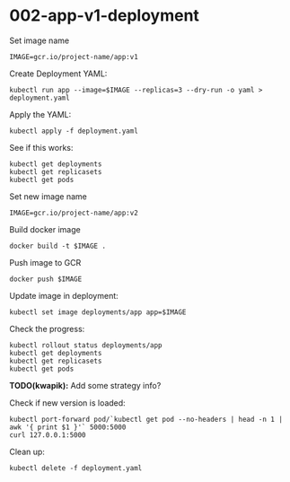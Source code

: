 # 002-app-v1-deployment

Set image name
```
IMAGE=gcr.io/project-name/app:v1
```

Create Deployment YAML:
```
kubectl run app --image=$IMAGE --replicas=3 --dry-run -o yaml > deployment.yaml
```

Apply the YAML:
```
kubectl apply -f deployment.yaml
```

See if this works:
```
kubectl get deployments
kubectl get replicasets
kubectl get pods
```

Set new image name
```
IMAGE=gcr.io/project-name/app:v2
```

Build docker image
```
docker build -t $IMAGE .
```

Push image to GCR
```
docker push $IMAGE
```

Update image in deployment:
```
kubectl set image deployments/app app=$IMAGE
```

Check the progress:
```
kubectl rollout status deployments/app
kubectl get deployments
kubectl get replicasets
kubectl get pods
```

**TODO(kwapik):** Add some strategy info?

Check if new version is loaded:
```
kubectl port-forward pod/`kubectl get pod --no-headers | head -n 1 | awk '{ print $1 }'` 5000:5000
curl 127.0.0.1:5000
```

Clean up:
```
kubectl delete -f deployment.yaml
```
